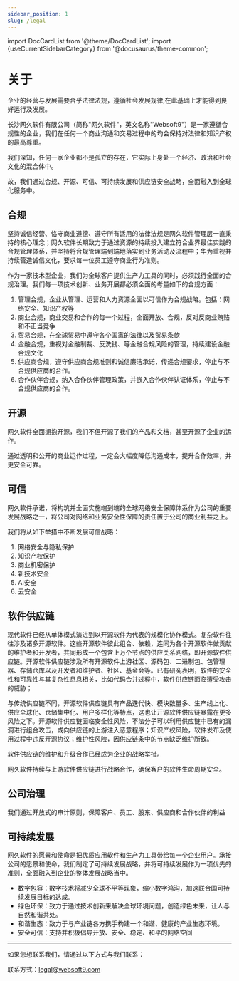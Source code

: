 ```yaml
---
sidebar_position: 1
slug: /legal
---
```


import DocCardList from '@theme/DocCardList';
import {useCurrentSidebarCategory} from '@docusaurus/theme-common';

# 关于

企业的经营与发展需要合乎法律法规，遵循社会发展规律,在此基础上才能得到良好运行及发展。

长沙网久软件有限公司（简称"网久软件"，英文名称"Websoft9"）是一家遵循合规性的企业，我们在任何一个商业沟通和交易过程中的均会保持对法律和知识产权的最高尊重。 

我们深知，任何一家企业都不是孤立的存在，它实际上身处一个经济、政治和社会文化的混合体中。

故，我们通过合规、开源、可信、可持续发展和供应链安全战略，全面融入到全球化服务中。


<DocCardList items={useCurrentSidebarCategory().items}/>


## 合规

坚持诚信经营、恪守商业道德、遵守所有适用的法律法规是网久软件管理层一直秉持的核心理念；网久软件长期致力于通过资源的持续投入建立符合业界最佳实践的合规管理体系，并坚持将合规管理端到端地落实到业务活动及流程中；华为重视并持续营造诚信文化，要求每一位员工遵守商业行为准则。

作为一家技术型企业，我们为全球客户提供生产力工具的同时，必须践行全面的合规治理。我们每一项技术创新、业务开展都必须全面的考量如下的合规方面：

1. 管理合规，企业从管理、运营和人力资源全面以可信作为合规战略。包括：网络安全、知识产权等
2. 商业合规，商业交易和合作的每一个过程，全面开放、合规，反对反商业贿赂和不正当竞争
3. 贸易合规，在全球贸易中遵守各个国家的法律以及贸易条款
4. 金融合规，重视对金融制裁、反洗钱、等金融合规风险的管理，持续建设金融合规文化
5. 供应商合规，遵守供应商合规准则和诚信廉洁承诺，传递合规要求，停止与不合规供应商的合作。
6. 合作伙伴合规，纳入合作伙伴管理政策，并嵌入合作伙伴认证体系，停止与不合规供应商的合作。

## 开源

网久软件全面拥抱开源，我们不但开源了我们的产品和文档，甚至开源了企业的运作。  

通过透明和公开的商业运作过程，一定会大幅度降低沟通成本，提升合作效率，并更安全可靠。

## 可信

网久软件承诺，将构筑并全面实施端到端的全球网络安全保障体系作为公司的重要发展战略之一，将公司对网络和业务安全性保障的责任置于公司的商业利益之上。  

我们将从如下举措中不断发展可信战略：  

1. 网络安全与隐私保护
2. 知识产权保护
3. 商业机密保护
4. 新技术安全
5. AI安全
6. 云安全

## 软件供应链

现代软件已经从单体模式演进到以开源软件为代表的规模化协作模式。复杂软件往往涉及诸多开源软件。这些开源软件彼此组合、依赖，连同为各个开源软件做贡献的维护者和开发者，共同形成一个包含上万个节点的供应关系网络，即开源软件供应链。开源软件供应链涉及所有开源软件上游社区、源码包、二进制包、包管理器、存储仓库以及开发者和维护者、社区、基金会等。已有研究表明，软件的安全性和可靠性与其复杂性息息相关，比如代码合并过程中，软件供应链面临遭受攻击的威胁；

与传统供应链不同，开源软件供应链具有产品迭代快、模块数量多、生产线上化、供应全球化、仓储集中化、用户多样化等特点，这也让开源软件供应链暴露在更多风险之下。开源软件供应链面临安全性风险，不法分子可以利用供应链中已有的漏洞进行组合攻击，或向供应链的上游注入恶意程序；知识产权风险，软件发布及使用过程中违反开源协议；维护性风险，因供应链条中的节点缺乏维护所致。

软件供应链的维护和升级合作已经成为企业的战略举措。  

网久软件持续与上游软件供应链进行战略合作，确保客户的软件生命周期安全。  

## 公司治理

我们通过开放式的审计原则，保障客户、员工、股东、供应商和合作伙伴的利益

## 可持续发展

网久软件的愿景和使命是把优质应用软件和生产力工具带给每一个企业用户。承接公司的愿景和使命，我们制定了可持续发展战略，并将可持续发展作为一项优先的准则，全面融入到企业的整体发展战略当中。

* 数字包容：数字技术将减少全球不平等现象，缩小数字鸿沟，加速联合国可持续发展目标的达成。
* 绿色环保：致力于通过技术创新来解决全球环境问题，创造绿色未来，让人与自然和谐共处。
* 和谐生态：致力于与产业链各方携手构建一个和谐、健康的产业生态环境。
* 安全可信：支持并积极倡导开放、安全、稳定、和平的网络空间

---

如果您想联系我们，请通过以下方式与我们联系：

联系方式：legal@websoft9.com